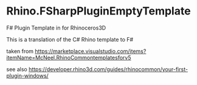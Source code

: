 # Rhino.FSharpPluginEmptyTemplate
F# Plugin Template in for Rhinoceros3D

This is a translation of the C# Rhino template to F#

taken from
https://marketplace.visualstudio.com/items?itemName=McNeel.RhinoCommontemplatesforv5

see also
https://developer.rhino3d.com/guides/rhinocommon/your-first-plugin-windows/
